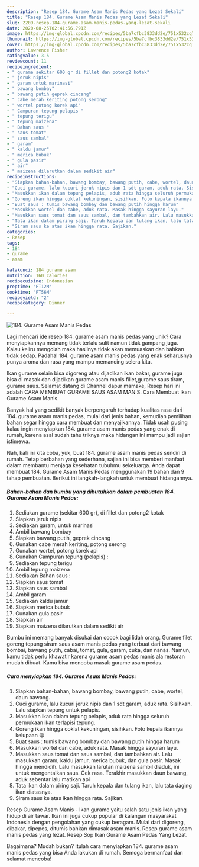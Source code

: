 ```yaml
---
description: "Resep 184. Gurame Asam Manis Pedas yang Lezat Sekali"
title: "Resep 184. Gurame Asam Manis Pedas yang Lezat Sekali"
slug: 2209-resep-184-gurame-asam-manis-pedas-yang-lezat-sekali
date: 2020-08-25T02:41:56.791Z
image: https://img-global.cpcdn.com/recipes/5ba7cfbc3833dd2e/751x532cq70/184-gurame-asam-manis-pedas-foto-resep-utama.jpg
thumbnail: https://img-global.cpcdn.com/recipes/5ba7cfbc3833dd2e/751x532cq70/184-gurame-asam-manis-pedas-foto-resep-utama.jpg
cover: https://img-global.cpcdn.com/recipes/5ba7cfbc3833dd2e/751x532cq70/184-gurame-asam-manis-pedas-foto-resep-utama.jpg
author: Lawrence Fisher
ratingvalue: 3.5
reviewcount: 11
recipeingredient:
- " gurame sekitar 600 gr di fillet dan potong2 kotak"
- " jeruk nipis"
- " garam untuk marinasi"
- " bawang bombay"
- " bawang putih geprek cincang"
- " cabe merah keriting potong serong"
- " wortel potong korek api"
- " Campuran tepung pelapis "
- " tepung terigu"
- " tepung maizena"
- " Bahan saus "
- " saus tomat"
- " saus sambal"
- " garam"
- " kaldu jamur"
- " merica bubuk"
- " gula pasir"
- " air"
- " maizena dilarutkan dalam sedikit air"
recipeinstructions:
- "Siapkan bahan-bahan, bawang bombay, bawang putih, cabe, wortel, daun bawang."
- "Cuci gurame, lalu kucuri jeruk nipis dan 1 sdt garam, aduk rata. Sisihkan. Lalu siapkan tepung untuk pelapis."
- "Masukkan ikan dalam tepung pelapis, aduk rata hingga seluruh permukaan ikan terlapisi tepung."
- "Goreng ikan hingga coklat kekuningan, sisihkan. Foto kepala ikannya kelupaan 😁"
- "Buat saus : tumis bawang bombay dan bawang putih hingga harum"
- "Masukkan wortel dan cabe, aduk rata. Masak hingga sayuran layu."
- "Masukkan saus tomat dan saus sambal, dan tambahkan air. Lalu masukkan garam, kaldu jamur, merica bubuk, dan gula pasir. Masak hingga mendidih. Lalu masukkan larutan maizena sambil diaduk, ini untuk mengentalkan saus. Cek rasa. Terakhir masukkan daun bawang, aduk sebentar lalu matikan api"
- "Tata ikan dalam piring saji. Taruh kepala dan tulang ikan, lalu tata daging ikan diatasnya."
- "Siram saus ke atas ikan hingga rata. Sajikan."
categories:
- Resep
tags:
- 184
- gurame
- asam

katakunci: 184 gurame asam 
nutrition: 160 calories
recipecuisine: Indonesian
preptime: "PT12M"
cooktime: "PT56M"
recipeyield: "2"
recipecategory: Dinner

---
```



![184. Gurame Asam Manis Pedas](https://img-global.cpcdn.com/recipes/5ba7cfbc3833dd2e/751x532cq70/184-gurame-asam-manis-pedas-foto-resep-utama.jpg)

Lagi mencari ide resep 184. gurame asam manis pedas yang unik? Cara menyiapkannya memang tidak terlalu sulit namun tidak gampang juga. Kalau keliru mengolah maka hasilnya tidak akan memuaskan dan bahkan tidak sedap. Padahal 184. gurame asam manis pedas yang enak seharusnya punya aroma dan rasa yang mampu memancing selera kita.

Ikan gurame selain bisa digoreng atau dijadikan ikan bakar, gurame juga bisa di masak dan dijadikan gurame asam manis fillet,gurame saus tiram, gurame saus. Selamat datang di Channel dapur mamake, Resep hari ini adalah CARA MEMBUAT GURAME SAUS ASAM MANIS. Cara Membuat Ikan Gurame Asam Manis.

Banyak hal yang sedikit banyak berpengaruh terhadap kualitas rasa dari 184. gurame asam manis pedas, mulai dari jenis bahan, kemudian pemilihan bahan segar hingga cara membuat dan menyajikannya. Tidak usah pusing kalau ingin menyiapkan 184. gurame asam manis pedas yang enak di rumah, karena asal sudah tahu triknya maka hidangan ini mampu jadi sajian istimewa.


Nah, kali ini kita coba, yuk, buat 184. gurame asam manis pedas sendiri di rumah. Tetap berbahan yang sederhana, sajian ini bisa memberi manfaat dalam membantu menjaga kesehatan tubuhmu sekeluarga. Anda dapat membuat 184. Gurame Asam Manis Pedas menggunakan 19 bahan dan 9 tahap pembuatan. Berikut ini langkah-langkah untuk membuat hidangannya.

<!--inarticleads1-->

##### Bahan-bahan dan bumbu yang dibutuhkan dalam pembuatan 184. Gurame Asam Manis Pedas:

1. Sediakan  gurame (sekitar 600 gr), di fillet dan potong2 kotak
1. Siapkan  jeruk nipis
1. Sediakan  garam, untuk marinasi
1. Ambil  bawang bombay
1. Siapkan  bawang putih, geprek cincang
1. Gunakan  cabe merah keriting, potong serong
1. Gunakan  wortel, potong korek api
1. Gunakan  Campuran tepung (pelapis) :
1. Sediakan  tepung terigu
1. Ambil  tepung maizena
1. Sediakan  Bahan saus :
1. Siapkan  saus tomat
1. Siapkan  saus sambal
1. Ambil  garam
1. Sediakan  kaldu jamur
1. Siapkan  merica bubuk
1. Gunakan  gula pasir
1. Siapkan  air
1. Siapkan  maizena dilarutkan dalam sedikit air


Bumbu ini memang banyak disukai dan cocok bagi lidah orang. Gurame filet goreng tepung siram saus asam manis pedas yang terbuat dari bawang bombai, bawang putih, cabai, tomat, gula, garam, cuka, dan nanas. Namun, kamu tidak perlu khawatir karena gurame asam pedas manis ala restoran mudah dibuat. Kamu bisa mencoba masak gurame asam pedas. 

<!--inarticleads2-->

##### Cara menyiapkan 184. Gurame Asam Manis Pedas:

1. Siapkan bahan-bahan, bawang bombay, bawang putih, cabe, wortel, daun bawang.
1. Cuci gurame, lalu kucuri jeruk nipis dan 1 sdt garam, aduk rata. Sisihkan. Lalu siapkan tepung untuk pelapis.
1. Masukkan ikan dalam tepung pelapis, aduk rata hingga seluruh permukaan ikan terlapisi tepung.
1. Goreng ikan hingga coklat kekuningan, sisihkan. Foto kepala ikannya kelupaan 😁
1. Buat saus : tumis bawang bombay dan bawang putih hingga harum
1. Masukkan wortel dan cabe, aduk rata. Masak hingga sayuran layu.
1. Masukkan saus tomat dan saus sambal, dan tambahkan air. Lalu masukkan garam, kaldu jamur, merica bubuk, dan gula pasir. Masak hingga mendidih. Lalu masukkan larutan maizena sambil diaduk, ini untuk mengentalkan saus. Cek rasa. Terakhir masukkan daun bawang, aduk sebentar lalu matikan api
1. Tata ikan dalam piring saji. Taruh kepala dan tulang ikan, lalu tata daging ikan diatasnya.
1. Siram saus ke atas ikan hingga rata. Sajikan.


Resep Gurame Asam Manis - Ikan gurame yaitu salah satu jenis ikan yang hidup di air tawar. Ikan ini juga cukup popular di kalangan masyarakat Indonesia dengan pengolahan yang cukup beragam. Mulai dari digoreng, dibakar, dipepes, ditumis bahkan dimasak asam manis. Resep gurame asam manis pedas yang lezat. Resep Sop Ikan Gurame Asam Pedas Yang Lezat. 

Bagaimana? Mudah bukan? Itulah cara menyiapkan 184. gurame asam manis pedas yang bisa Anda lakukan di rumah. Semoga bermanfaat dan selamat mencoba!
